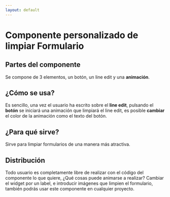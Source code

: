 ```yaml
---
layout: default
---
```


# Componente personalizado de limpiar Formulario

## Partes del componente

Se compone de 3 elementos, un botón, un line edit y una **animación**.


## ¿Cómo se usa?


Es sencillo, una vez el usuario ha escrito sobre el **line edit**, pulsando el **botón** se iniciará una animación que limpiará el line edit, es posible **cambiar** el color
de la animación como el texto del botón.


## ¿Para qué sirve?


Sirve para limpiar formularios de una manera más atractiva.


## Distribución


Todo usuario es completamente libre de realizar con el código del componente lo que quiere, ¿Qué cosas puede animarse a realizar? Cambiar el widget por un label, e introducir imágenes que limpien el formulario, también podrás usar este componente en cualquier proyecto.
